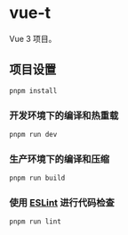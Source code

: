 # vue-t

Vue 3 项目。

## 项目设置

```sh
pnpm install
```

### 开发环境下的编译和热重载

```sh
pnpm run dev
```

### 生产环境下的编译和压缩

```sh
pnpm run build
```

### 使用 [ESLint](https://eslint.org/) 进行代码检查

```sh
pnpm run lint
```
